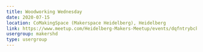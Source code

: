 ```yaml
---
title: Woodworking Wednesday
date: 2020-07-15
location: CoMakingSpace (Makerspace Heidelberg), Heidelberg
link: https://www.meetup.com/Heidelberg-Makers-Meetup/events/dqfntrybckbtb/
usergroup: makershd
type: usergroup
---
```

